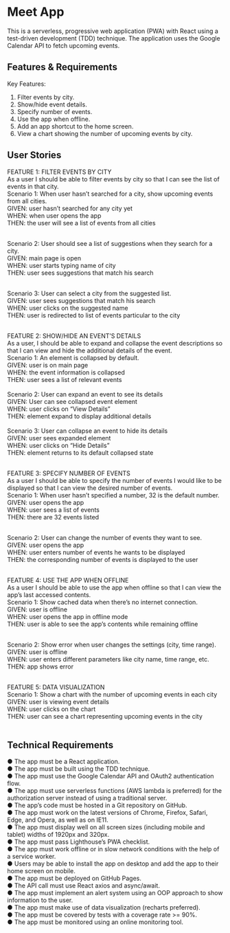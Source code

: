 # Meet App <br>

This is a serverless, progressive web application (PWA) with React using a test-driven
development (TDD) technique. The application uses the Google Calendar API to fetch
upcoming events. <br>

## Features & Requirements <br>
Key Features: <br>
1. Filter events by city. <br>
2. Show/hide event details. <br>
3. Specify number of events. <br>
4. Use the app when offline. <br>
5. Add an app shortcut to the home screen. <br>
6. View a chart showing the number of upcoming events by city. <br>

## User Stories <br>

FEATURE 1: FILTER EVENTS BY CITY<br>
As a user I should be able to filter events by city so that I can see the list of events in that city. <br>
Scenario 1: When user hasn’t searched for a city, show upcoming events from all cities. <br>
GIVEN: user hasn’t searched for any city yet <br>
WHEN: when user opens the app <br>
THEN: the user will see a list of events from all cities<br><br>

Scenario 2: User should see a list of suggestions when they search for a city.<br>
GIVEN: main page is open<br>
WHEN: user starts typing name of city <br>
THEN: user sees suggestions that match his search<br><br>

Scenario 3: User can select a city from the suggested list.<br>
GIVEN: user sees suggestions that match his search<br>
WHEN: user clicks on the suggested name<br>
THEN: user is redirected to list of events particular to the city<br><br>

FEATURE 2: SHOW/HIDE AN EVENT’S DETAILS<br>
As a user, I should be able to expand and collapse the event descriptions so that I can view and hide 
the additional details of the event.<br>
Scenario 1: An element is collapsed by default.<br>
GIVEN: user is on main page<br>
WHEN: the event information is collapsed<br>
THEN: user sees a list of relevant events<br><br>
Scenario 2: User can expand an event to see its details<br>
GIVEN: User can see collapsed event element<br>
WHEN: user clicks on “View Details”<br>
THEN: element expand to display additional details<br><br>
Scenario 3: User can collapse an event to hide its details <br>
GIVEN: user sees expanded element<br>
WHEN: user clicks on “Hide Details”<br>
THEN: element returns to its default collapsed state<br><br>

FEATURE 3: SPECIFY NUMBER OF EVENTS<br>
As a user I should be able to specify the number of events I would like to be displayed so that I can 
view the desired number of events.<br>
Scenario 1: When user hasn’t specified a number, 32 is the default number.<br>
GIVEN: user opens the app<br>
WHEN: user sees a list of events<br>
THEN: there are 32 events listed<br><br>

Scenario 2: User can change the number of events they want to see.<br>
GIVEN: user opens the app<br>
WHEN: user enters number of events he wants to be displayed<br>
THEN: the corresponding number of events is displayed to the user<br><br>

FEATURE 4: USE THE APP WHEN OFFLINE<br>
As a user I should be able to use the app when offline so that I can view the app’s last accessed 
contents.<br>
Scenario 1: Show cached data when there’s no internet connection.<br>
GIVEN: user is offline<br>
WHEN: user opens the app in offline mode<br>
THEN: user is able to see the app’s contents while remaining offline<br><br>

Scenario 2: Show error when user changes the settings (city, time range).<br>
GIVEN: user is offline<br>
WHEN: user enters different parameters like city name, time range, etc.<br>
THEN: app shows error<br><br>

FEATURE 5: DATA VISUALIZATION<br>
Scenario 1: Show a chart with the number of upcoming events in each city<br>
GIVEN: user is viewing event details<br>
WHEN: user clicks on the chart<br>
THEN: user can see a chart representing upcoming events in the city<br><br>

## Technical Requirements <br>
● The app must be a React application.<br>
● The app must be built using the TDD technique.<br>
● The app must use the Google Calendar API and OAuth2 authentication flow.<br>
● The app must use serverless functions (AWS lambda is preferred) for the authorization
server instead of using a traditional server.<br>
● The app’s code must be hosted in a Git repository on GitHub.<br>
● The app must work on the latest versions of Chrome, Firefox, Safari, Edge, and Opera,
as well as on IE11.<br>
● The app must display well on all screen sizes (including mobile and tablet) widths of
1920px and 320px.<br>
● The app must pass Lighthouse’s PWA checklist.<br>
● The app must work offline or in slow network conditions with the help of a service
worker.<br>
● Users may be able to install the app on desktop and add the app to their home screen
on mobile.<br>
● The app must be deployed on GitHub Pages.<br>
● The API call must use React axios and async/await.<br>
● The app must implement an alert system using an OOP approach to show information to
the user.<br>
● The app must make use of data visualization (recharts preferred).<br>
● The app must be covered by tests with a coverage rate >= 90%.<br>
● The app must be monitored using an online monitoring tool.<br>






